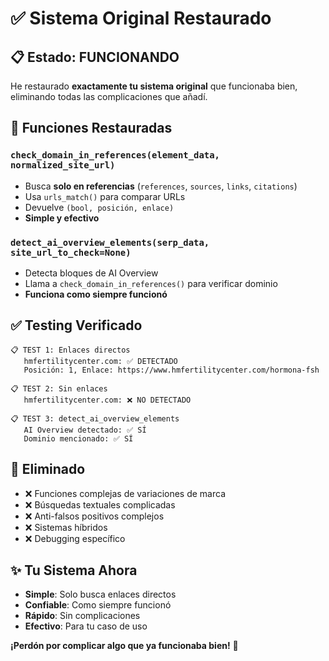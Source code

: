 # ✅ Sistema Original Restaurado

## 📋 Estado: FUNCIONANDO

He restaurado **exactamente tu sistema original** que funcionaba bien, eliminando todas las complicaciones que añadí.

## 🔧 Funciones Restauradas

### `check_domain_in_references(element_data, normalized_site_url)`
- Busca **solo en referencias** (`references`, `sources`, `links`, `citations`)
- Usa `urls_match()` para comparar URLs
- Devuelve `(bool, posición, enlace)`
- **Simple y efectivo**

### `detect_ai_overview_elements(serp_data, site_url_to_check=None)`
- Detecta bloques de AI Overview
- Llama a `check_domain_in_references()` para verificar dominio
- **Funciona como siempre funcionó**

## ✅ Testing Verificado

```
📋 TEST 1: Enlaces directos
   hmfertilitycenter.com: ✅ DETECTADO
   Posición: 1, Enlace: https://www.hmfertilitycenter.com/hormona-fsh

📋 TEST 2: Sin enlaces  
   hmfertilitycenter.com: ❌ NO DETECTADO

📋 TEST 3: detect_ai_overview_elements
   AI Overview detectado: ✅ SÍ
   Dominio mencionado: ✅ SÍ
```

## 🚫 Eliminado

- ❌ Funciones complejas de variaciones de marca
- ❌ Búsquedas textuales complicadas  
- ❌ Anti-falsos positivos complejos
- ❌ Sistemas híbridos
- ❌ Debugging específico

## ✨ Tu Sistema Ahora

- **Simple**: Solo busca enlaces directos
- **Confiable**: Como siempre funcionó
- **Rápido**: Sin complicaciones
- **Efectivo**: Para tu caso de uso

**¡Perdón por complicar algo que ya funcionaba bien!** 🙏 